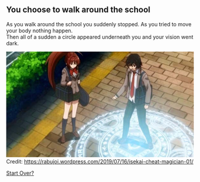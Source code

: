 ## You choose to walk around the school

As you walk around the school you suddenly stopped. As you tried to move your body nothing happen.  
Then all of a sudden a circle appeared underneath you and your vision went dark.

![magic circle](../../../image/magic-circle.jpg)  
Credit: https://rabujoi.wordpress.com/2019/07/16/isekai-cheat-magician-01/

[Start Over?](../../../../beginning.md)